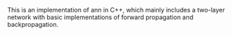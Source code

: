 This is an implementation of ann in C++, which mainly includes a two-layer network with basic implementations of forward propagation and backpropagation.
